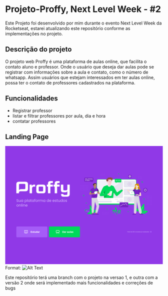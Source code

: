 # Projeto-Proffy, Next Level Week - #2

Este Projeto foi desenvolvido por mim durante o evento Next Level Week da Rocketseat,
estarei atualizando este repositório conforme as implementações no projeto.

## Descrição do projeto

O projeto web Proffy é uma plataforma de aulas online, que facilita o contato aluno e professor.
Onde o usuário que deseja dar aulas pode se registrar com informações sobre a aula e contato, como o número de whatsapp. Assim usuários que estejam interessados em ter aulas online, possa ter o contato de professores cadastrados na plataforma.

## Funcionalidades 
* Registrar professor 
* listar e filtrar professores por aula, dia e hora 
* contatar professores

## Landing Page
![GitHub Logo](/landing_page.png)Format: ![Alt Text](url)

Este repositório terá uma branch com o projeto na versao 1, e outra com a versão 2 onde será implementado mais funcionalidades e correções de bugs 
